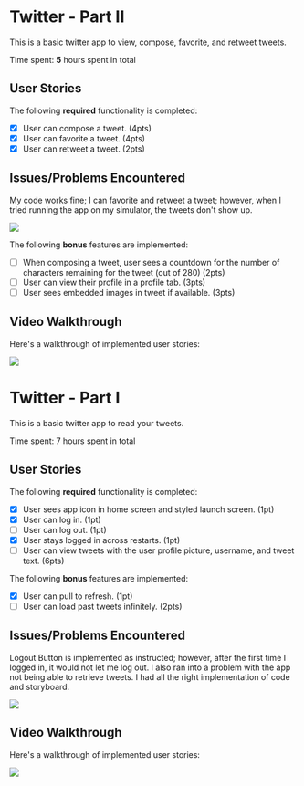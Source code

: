 # Twitter - Part II

This is a basic twitter app to view, compose, favorite, and retweet tweets.

Time spent: **5** hours spent in total

## User Stories

The following **required** functionality is completed:

- [x] User can compose a tweet. (4pts)
- [x] User can favorite a tweet. (4pts)
- [x] User can retweet a tweet. (2pts)

## Issues/Problems Encountered
My code works fine; I can favorite and retweet a tweet; however, when I tried running the app on my simulator, the tweets don't show up.

![](https://i.imgur.com/ZB8f39x.png)

The following **bonus** features are implemented:

- [ ] When composing a tweet, user sees a countdown for the number of characters remaining for the tweet (out of 280) (2pts)
- [ ] User can view their profile in a profile tab. (3pts)
- [ ] User sees embedded images in tweet if available. (3pts)

## Video Walkthrough

Here's a walkthrough of implemented user stories:

![](https://i.imgur.com/wcEBJB2.gif)

# Twitter - Part I

This is a basic twitter app to read your tweets.

Time spent: 7 hours spent in total

## User Stories

The following **required** functionality is completed:

- [x] User sees app icon in home screen and styled launch screen. (1pt)
- [x] User can log in. (1pt)
- [ ] User can log out. (1pt)
- [x] User stays logged in across restarts. (1pt)
- [ ] User can view tweets with the user profile picture, username, and tweet text. (6pts)

The following **bonus** features are implemented:

- [x] User can pull to refresh. (1pt)
- [ ] User can load past tweets infinitely. (2pts)

## Issues/Problems Encountered
Logout Button is implemented as instructed; however, after the first time I logged in, it would not let me log out. I also ran into a problem with the app not being able to retrieve tweets. I had all the right implementation of code and storyboard.

![](https://i.imgur.com/z0ZZeUd.png)


## Video Walkthrough

Here's a walkthrough of implemented user stories:

![](https://i.imgur.com/hFYZp3a.gif)
